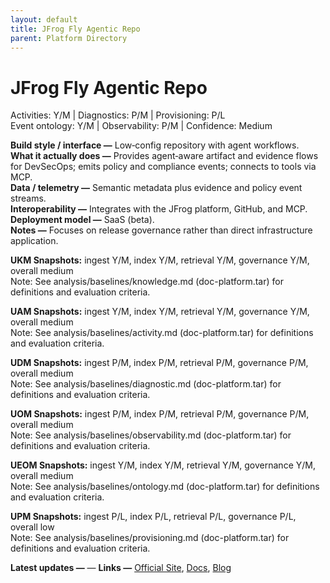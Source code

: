 ```yaml
---
layout: default
title: JFrog Fly Agentic Repo
parent: Platform Directory
---
```


# JFrog Fly Agentic Repo

Activities: Y/M | Diagnostics: P/M | Provisioning: P/L  <br>
Event ontology: Y/M | Observability: P/M | Confidence: Medium

**Build style / interface —** Low‑config repository with agent workflows.  
**What it actually does —** Provides agent‑aware artifact and evidence flows for DevSecOps; emits policy and compliance events; connects to tools via MCP.  
**Data / telemetry —** Semantic metadata plus evidence and policy event streams.  
**Interoperability —** Integrates with the JFrog platform, GitHub, and MCP.  
**Deployment model —** SaaS (beta).  
**Notes —** Focuses on release governance rather than direct infrastructure application.

**UKM Snapshots:**
ingest Y/M, index Y/M, retrieval Y/M, governance Y/M, overall medium  <br>
Note: See analysis/baselines/knowledge.md (doc-platform.tar) for definitions and evaluation criteria.







**UAM Snapshots:**
ingest Y/M, index Y/M, retrieval Y/M, governance Y/M, overall medium  <br>
Note: See analysis/baselines/activity.md (doc-platform.tar) for definitions and evaluation criteria.






**UDM Snapshots:**
ingest P/M, index P/M, retrieval P/M, governance P/M, overall medium  <br>
Note: See analysis/baselines/diagnostic.md (doc-platform.tar) for definitions and evaluation criteria.






**UOM Snapshots:**
ingest P/M, index P/M, retrieval P/M, governance P/M, overall medium  <br>
Note: See analysis/baselines/observability.md (doc-platform.tar) for definitions and evaluation criteria.






**UEOM Snapshots:**
ingest Y/M, index Y/M, retrieval Y/M, governance Y/M, overall medium  <br>
Note: See analysis/baselines/ontology.md (doc-platform.tar) for definitions and evaluation criteria.






**UPM Snapshots:**
ingest P/L, index P/L, retrieval P/L, governance P/L, overall low  <br>
Note: See analysis/baselines/provisioning.md (doc-platform.tar) for definitions and evaluation criteria.







**Latest updates —** — 
**Links —** [Official Site](https://...), [Docs](https://...), [Blog](https://...)
